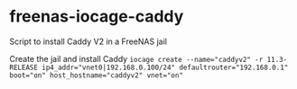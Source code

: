 # freenas-iocage-caddy
Script to install Caddy V2 in a FreeNAS jail

Create the jail and install Caddy `iocage create --name="caddyv2" -r 11.3-RELEASE ip4_addr="vnet0|192.168.0.100/24" defaultrouter="192.168.0.1" boot="on" host_hostname="caddyv2" vnet="on"`
